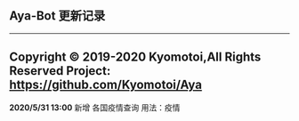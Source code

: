## Aya-Bot 更新记录
---
Copyright © 2019-2020 Kyomotoi,All Rights Reserved
Project: https://github.com/Kyomotoi/Aya
---
**2020/5/31 13:00**
新增 各国疫情查询
用法：疫情
